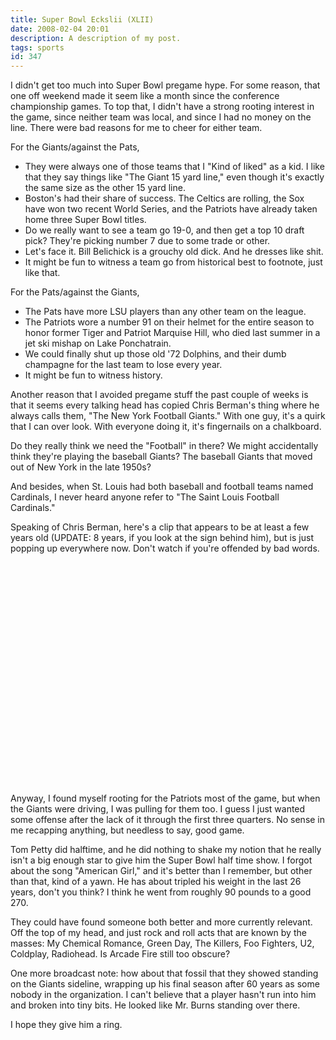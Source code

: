 ```yaml
---
title: Super Bowl Eckslii (XLII)
date: 2008-02-04 20:01
description: A description of my post.
tags: sports
id: 347
---
```

I didn't get too much into Super Bowl pregame hype.  For some reason, that one off weekend made it seem like a month since the conference championship games.  To top that, I didn't have a strong rooting interest in the game, since neither team was local, and since I had no money on the line.  There were bad reasons for me to cheer for either team.

For the Giants/against the Pats,

<ul><li>  They were always one of those teams that I "Kind of liked" as a kid.  I like that they say things like "The Giant 15 yard line," even though it's exactly the same size as the other 15 yard line.</li>

<li>Boston's had their share of success.  The Celtics are rolling, the Sox have won two recent World Series, and the Patriots have already taken home three Super Bowl titles.</li>

<li>Do we really want to see a team go 19-0, and then get a top 10 draft pick?  They're picking number 7 due to some trade or other.</li>

<li>Let's face it.  Bill Belichick is a grouchy old dick.  And he dresses like shit.</li>

<li>It might be fun to witness a team go from historical best to footnote, just like that.  </li></ul>


For the Pats/against the Giants,

<ul><li>The Pats have more LSU players than any other team on the league.</li>

<li>The Patriots wore a number 91 on their helmet for the entire season to honor former Tiger and Patriot Marquise Hill, who died last summer in a jet ski mishap on Lake Ponchatrain.</li>

<li>We could finally shut up those old '72 Dolphins, and their dumb champagne for the last team to lose every year.</li>

<li>It might be fun to witness history.</li></ul>

Another reason that I avoided pregame stuff the past couple of weeks is that it seems every talking head has copied Chris Berman's thing where he always calls them, "The New York Football Giants."  With one guy, it's a quirk that I can over look.  With everyone doing it, it's fingernails on a chalkboard.

Do they really think we need the "Football" in there?  We might accidentally think they're playing the baseball Giants?  The baseball Giants that moved out of New York in the late 1950s?

And besides, when St. Louis had both baseball and football teams named Cardinals, I never heard anyone refer to "The Saint Louis Football Cardinals."  

Speaking of Chris Berman, here's a clip that appears to be at least a few years old  (UPDATE:  8 years, if you look at the sign behind him), but is just popping up everywhere now. Don't watch if you're offended by bad words. 

<object width="425" height="355"><param name="movie" value="http://www.youtube.com/v/tnC8BtNBNLo&rel=1"></param><param name="wmode" value="transparent"></param><embed src="http://www.youtube.com/v/tnC8BtNBNLo&rel=1" type="application/x-shockwave-flash" wmode="transparent" width="425" height="355"></embed></object>

Anyway, I found myself rooting for the Patriots most of the game, but when the Giants were driving, I was pulling for them too.  I guess I just wanted some offense after the lack of it through the first three quarters.  No sense in me recapping anything, but needless to say, good game.

Tom Petty did halftime, and he did nothing to shake my notion that he really isn't a big enough star to give him the Super Bowl half time show.  I forgot about the song "American Girl," and it's better than I remember, but other than that, kind of a yawn.  He has about tripled his weight in the last 26 years, don't you think?  I think he went from roughly 90 pounds to a good 270.

They could have found someone both better and more currently relevant.  Off the top of my head, and just rock and roll acts that are known by the masses:  My Chemical Romance, Green Day, The Killers, Foo Fighters, U2, Coldplay, Radiohead.  Is Arcade Fire still too obscure?

One more broadcast note:  how about that fossil that they showed standing on the Giants sideline, wrapping up his final season after 60 years as some nobody in the organization.  I can't believe that a player hasn't run into him and broken into tiny bits.  He looked like Mr. Burns standing over there.  

I hope they give him a ring.

